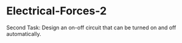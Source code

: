 # Electrical-Forces-2

 Second Task:
Design an on-off circuit that can be turned on and off automatically.
